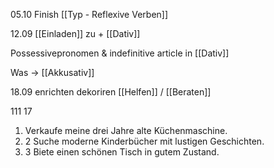 05.10
Finish [[Typ - Reflexive Verben]]


12.09
[[Einladen]] zu + [[Dativ]]

Possessivepronomen & indefinitive article in [[Dativ]]

Was -> [[Akkusativ]]


18.09
enrichten dekoriren
[[Helfen]] / [[Beraten]]


111  17

 1. Verkaufe meine drei Jahre alte Küchenmaschine.
 2. 2 Suche moderne Kinderbücher mit lustigen Geschichten.
 3. 3 Biete einen schönen Tisch in gutem Zustand.
